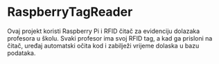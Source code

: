 # RaspberryTagReader
Ovaj projekt koristi Raspberry Pi i RFID čitač za evidenciju dolazaka profesora u školu. Svaki profesor ima svoj RFID tag, a kad ga prisloni na čitač, uređaj automatski očita kod i zabilježi vrijeme dolaska u bazu podataka.
